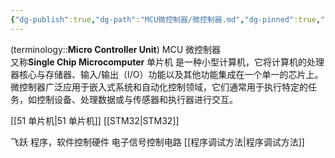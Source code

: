 ```yaml
---
{"dg-publish":true,"dg-path":"MCU微控制器/微控制器.md","dg-pinned":true,"aliases":["单片机","MCU"],"permalink":"/MCU微控制器/微控制器/","pinned":true,"dgPassFrontmatter":true,"noteIcon":"","created":"2024-05-21T15:20:28.219+08:00","updated":"2024-08-15T17:26:20.037+08:00"}
---
```


(terminology::**Micro Controller Unit**)   MCU  微控制器   
又称**Single Chip Microcomputer**   单片机
是一种小型计算机，它将计算机的处理器核心与存储器、输入/输出（I/O）功能以及其他功能集成在一个单一的芯片上。微控制器广泛应用于嵌入式系统和自动化控制领域，它们通常用于执行特定的任务，如控制设备、处理数据或与传感器和执行器进行交互。

[[51 单片机\|51 单片机]]
[[STM32\|STM32]]

飞跃
程序，软件控制硬件 
电子信号控制电路
[[程序调试方法\|程序调试方法]]


